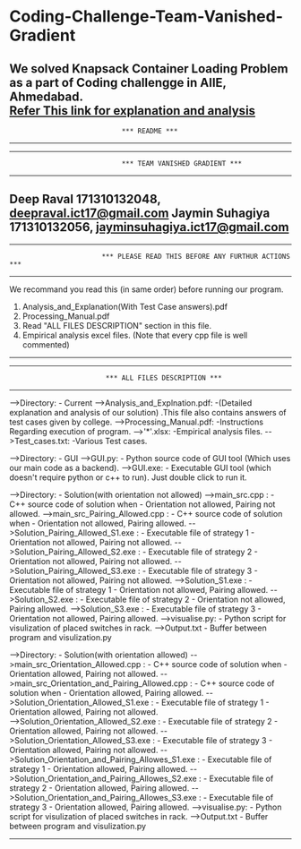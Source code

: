 # Coding-Challenge-Team-Vanished-Gradient
We solved Knapsack Container Loading Problem as a part of Coding challengge in AIIE, Ahmedabad.
<br/>
[Refer This link for explanation and analysis](https://nbviewer.jupyter.org/github/imdeep2905/Coding-Challenge-Team-Vanished-Gradient/blob/master/Analysis_and_Explanation%28With%20Test%20Case%20answers%29.pdf)
<br/>
----------------------------------------------------------------------------------------------------------------------------------------
								*** README ***
----------------------------------------------------------------------------------------------------------------------------------------

----------------------------------------------------------------------------------------------------------------------------------------
	     						*** TEAM VANISHED GRADIENT ***		
----------------------------------------------------------------------------------------------------------------------------------------
Deep Raval      171310132048, deepraval.ict17@gmail.com
Jaymin Suhagiya 171310132056, jayminsuhagiya.ict17@gmail.com
----------------------------------------------------------------------------------------------------------------------------------------

----------------------------------------------------------------------------------------------------------------------------------------
  					       *** PLEASE READ THIS BEFORE ANY FURTHUR ACTIONS ***
----------------------------------------------------------------------------------------------------------------------------------------
We recommand you read this (in same order) before running our program.
1. Analysis_and_Explanation(With Test Case answers).pdf
2. Processing_Manual.pdf
3. Read "ALL FILES DESCRIPTION" section in this file.
3. Empirical analysis excel files.
(Note that every cpp file is well commented)
----------------------------------------------------------------------------------------------------------------------------------------

----------------------------------------------------------------------------------------------------------------------------------------
							*** ALL FILES DESCRIPTION ***
----------------------------------------------------------------------------------------------------------------------------------------
-->Directory: - Current
	-->Analysis_and_Explnation.pdf: -(Detailed explanation and analysis of our solution)
					.This file also contains answers of test cases given by college.
	-->Processing_Manual.pdf: -Instructions Regarding execution of program.
	-->'*'.xlsx: -Empirical analysis files.
	-->Test_cases.txt: -Various Test cases.

-->Directory: - GUI
	-->GUI.py: -  Python source code of GUI tool (Which uses our main code as a backend).
	-->GUI.exe: - Executable GUI tool (which doesn't require python or c++ to run). Just double click 
		      to run it.
	

-->Directory: - Solution(with orientation not allowed)
	-->main_src.cpp : - C++ source code of solution when - Orientation not allowed, Pairing not allowed.
	-->main_src_Pairing_Allowed.cpp : - C++ source code of solution when - Orientation not allowed, Pairing allowed.
	-->Solution_Pairing_Allowed_S1.exe : - Executable file of strategy 1  - Orientation not allowed, Pairing not allowed.
	-->Solution_Pairing_Allowed_S2.exe : - Executable file of strategy 2  - Orientation not allowed, Pairing not allowed.
	-->Solution_Pairing_Allowed_S3.exe : - Executable file of strategy 3  - Orientation not allowed, Pairing not allowed.
	-->Solution_S1.exe : - Executable file of strategy 1 - Orientation not allowed, Pairing allowed.
	-->Solution_S2.exe : - Executable file of strategy 2 - Orientation not allowed, Pairing allowed.
	-->Solution_S3.exe : - Executable file of strategy 3 - Orientation not allowed, Pairing allowed.
	-->visualise.py: - Python script for visulization of placed switches in rack.
	-->Output.txt - Buffer between program and visulization.py

-->Directory: - Solution(with orientation allowed)
	-->main_src_Orientation_Allowed.cpp : - C++ source code of solution when - Orientation allowed, Pairing not allowed.
	-->main_src_Orientation_and_Pairing_Allowed.cpp : - C++ source code of solution when - Orientation allowed, Pairing allowed.
	-->Solution_Orientation_Allowed_S1.exe : - Executable file of strategy 1 - Orientation allowed, Pairing not allowed.	
	-->Solution_Orientation_Allowed_S2.exe : - Executable file of strategy 2 - Orientation allowed, Pairing not allowed.
	-->Solution_Orientation_Allowed_S3.exe : - Executable file of strategy 3 - Orientation allowed, Pairing not allowed.
	-->Solution_Orientation_and_Pairing_Allowes_S1.exe : - Executable file of strategy 1 - Orientation allowed, Pairing allowed.
	-->Solution_Orientation_and_Pairing_Allowes_S2.exe : - Executable file of strategy 2 - Orientation allowed, Pairing allowed.
	-->Solution_Orientation_and_Pairing_Allowes_S3.exe : - Executable file of strategy 3 - Orientation allowed, Pairing allowed.
	-->visualise.py: - Python script for visulization of placed switches in rack.
	-->Output.txt - Buffer between program and visulization.py

----------------------------------------------------------------------------------------------------------------------------------------


